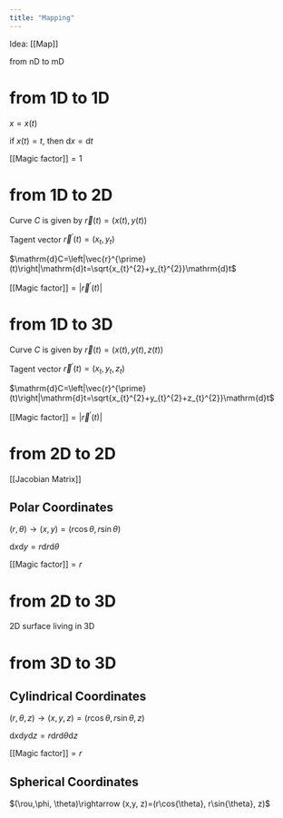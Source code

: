 ```yaml
---
title: "Mapping"
---
```

Idea: [[Map]]

from nD to mD
# from 1D to 1D
$x=x(t)$

if $x(t)=t$, then $\mathrm{d}x=\mathrm{d}t$

[[Magic factor]]$=1$
# from 1D to 2D
Curve $C$ is given by $\vec{r}(t)=(x(t), y(t))$

Tagent vector $\vec{r}^{\prime}(t)=(x_{t}, y_{t})$

$\mathrm{d}C=\left|\vec{r}^{\prime}(t)\right|\mathrm{d}t=\sqrt{x_{t}^{2}+y_{t}^{2}}\mathrm{d}t$

[[Magic factor]]$=\left|\vec{r}^{\prime}(t)\right|$
# from 1D to 3D
Curve $C$ is given by $\vec{r}(t)=(x(t), y(t), z(t))$

Tagent vector $\vec{r}^{\prime}(t)=(x_{t}, y_{t}, z_{t})$

$\mathrm{d}C=\left|\vec{r}^{\prime}(t)\right|\mathrm{d}t=\sqrt{x_{t}^{2}+y_{t}^{2}+z_{t}^{2}}\mathrm{d}t$

[[Magic factor]]$=\left|\vec{r}^{\prime}(t)\right|$
# from 2D to 2D
[[Jacobian Matrix]]

## Polar Coordinates

$(r,\theta)\rightarrow (x,y)=(r\cos{\theta}, r\sin{\theta})$

$\mathrm{d}x\mathrm{d}y=r\mathrm{d}r\mathrm{d}\theta$

[[Magic factor]]$=r$
# from 2D to 3D
2D surface living in 3D
# from 3D to 3D

## Cylindrical Coordinates

$(r,\theta, z)\rightarrow (x,y, z)=(r\cos{\theta}, r\sin{\theta}, z)$

$\mathrm{d}x\mathrm{d}y\mathrm{d}z=r\mathrm{d}r\mathrm{d}\theta\mathrm{d}z$

[[Magic factor]]$=r$
## Spherical Coordinates
$(\rou,\phi, \theta)\rightarrow (x,y, z)=(r\cos{\theta}, r\sin{\theta}, z)$
